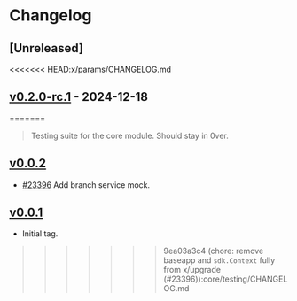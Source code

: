 <!--
Guiding Principles:
Changelogs are for humans, not machines.
There should be an entry for every single version.
The same types of changes should be grouped.
Versions and sections should be linkable.
The latest version comes first.
The release date of each version is displayed.
Mention whether you follow Semantic Versioning.
Usage:
Change log entries are to be added to the Unreleased section under the
appropriate stanza (see below). Each entry should ideally include a tag and
the Github issue reference in the following format:
* (<tag>) [#<issue-number>] Changelog message.
Types of changes (Stanzas):
"Features" for new features.
"Improvements" for changes in existing functionality.
"Deprecated" for soon-to-be removed features.
"Bug Fixes" for any bug fixes.
"API Breaking" for breaking exported APIs used by developers building on SDK.
Ref: https://keepachangelog.com/en/1.0.0/
-->

# Changelog

## [Unreleased]

<<<<<<< HEAD:x/params/CHANGELOG.md
## [v0.2.0-rc.1](https://github.com/cosmos/cosmos-sdk/releases/tag/x/params/v0.2.0-rc.1) - 2024-12-18
=======
> Testing suite for the core module. Should stay in 0ver. 

## [v0.0.2](https://github.com/cosmos/cosmos-sdk/releases/tag/core/testing%2Fv0.0.2)

* [#23396](https://github.com/cosmos/cosmos-sdk/pull/23396) Add branch service mock.

## [v0.0.1](https://github.com/cosmos/cosmos-sdk/releases/tag/core/testing%2Fv0.0.1)

* Initial tag.
>>>>>>> 9ea03a3c4 (chore: remove baseapp and `sdk.Context` fully from x/upgrade (#23396)):core/testing/CHANGELOG.md
